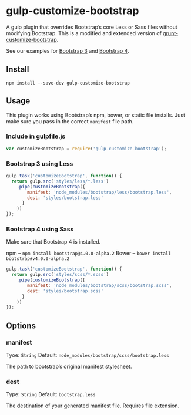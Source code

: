 # gulp-customize-bootstrap
A gulp plugin that overrides Bootstrap’s core Less or Sass files without modifying Bootstrap. This is a modified and extended version of [grunt-customize-bootstrap](https://github.com/ianwremmel/grunt-customize-bootstrap).

See our examples for [Bootstrap 3](https://github.com/wildbit/gulp-customize-bootstrap/tree/master/examples/bootstrap-3) and [Bootstrap 4](https://github.com/wildbit/gulp-customize-bootstrap/tree/master/examples/bootstrap-4).

## Install
```
npm install --save-dev gulp-customize-bootstrap
```

## Usage
This plugin works using Bootstrap’s npm, bower, or static file installs. Just make sure you pass in the correct `manifest` file path.

### Include in gulpfile.js

```js
var customizeBootstrap = require('gulp-customize-bootstrap');
```

### Bootstrap 3 using Less

```js
gulp.task('customizeBootstrap', function() {
  return gulp.src('styles/less/*.less')
    .pipe(customizeBootstrap({
        manifest: 'node_modules/bootstrap/less/bootstrap.less',
        dest: 'styles/bootstrap.less'
      }
    ))
});
```

### Bootstrap 4 using Sass

Make sure that Bootstrap 4 is installed.

npm – `npm install bootstrap@4.0.0-alpha.2`
Bower – `bower install bootstrap#v4.0.0-alpha.2`

```js
gulp.task('customizeBootstrap', function() {
  return gulp.src('styles/scss/*.scss')
    .pipe(customizeBootstrap({
        manifest: 'node_modules/bootstrap/scss/bootstrap.scss',
        dest: 'styles/bootstrap.scss'
      }
    ))
});
```


## Options

### manifest

Tyoe: `String`
Default: `node_modules/bootstrap/scss/bootstrap.less`

The path to bootstrap’s original manifest stylesheet.

### dest

Type: `String`
Default: `bootstrap.less`

The destination of your generated manifest file. Requires file extension.